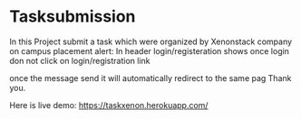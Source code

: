 # Tasksubmission
In this Project submit a task which were organized by Xenonstack company on campus placement
alert:
In header login/registeration shows 
once login don not click on login/registration link

once the message send it will automatically redirect to the same pag
Thank you.

Here is live demo: https://taskxenon.herokuapp.com/
